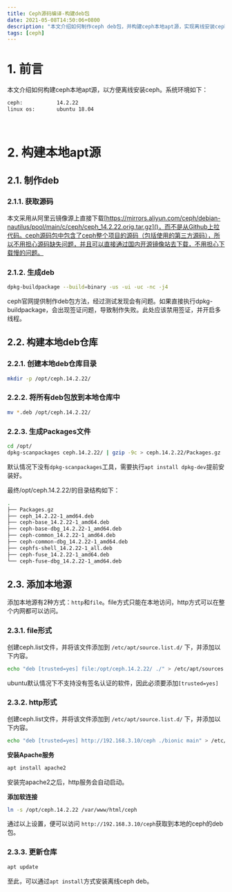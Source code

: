 ```yaml
---
title: Ceph源码编译-构建deb包
date: 2021-05-08T14:50:06+0800
description: "本文介绍如何制作ceph deb包，并构建ceph本地apt源，实现离线安装ceph。"
tags: [ceph]
---
```


# 1. 前言
本文介绍如何构建ceph本地apt源，以方便离线安装ceph。系统环境如下：
```bash
ceph:           14.2.22
linux os:       ubuntu 18.04
```
&nbsp;
&nbsp;
# 2. 构建本地apt源
## 2.1. 制作deb
### 2.1.1. 获取源码
本文采用从阿里云镜像源上直接下载[https://mirrors.aliyun.com/ceph/debian-nautilus/pool/main/c/ceph/ceph_14.2.22.orig.tar.gz]()，而不是从Github上拉代码。ceph源码包中包含了ceph整个项目的源码（包括使用的第三方源码），所以不用担心源码缺失问题，并且可以直接通过国内开源镜像站去下载，不用担心下载慢的问题。

### 2.1.2. 生成deb
```bash
dpkg-buildpackage --build=binary -us -ui -uc -nc -j4
```
ceph官网提供制作deb包方法，经过测试发现会有问题。如果直接执行dpkg-buildpackage，会出现签证问题，导致制作失败。此处应该禁用签证，并开启多线程。

## 2.2. 构建本地deb仓库
### 2.2.1. 创建本地deb仓库目录
```bash
mkdir -p /opt/ceph.14.2.22/
```

### 2.2.2. 将所有deb包放到本地仓库中
```bash
mv *.deb /opt/ceph.14.2.22/
```

### 2.2.3. 生成Packages文件
```bash
cd /opt/
dpkg-scanpackages ceph.14.2.22/ | gzip -9c > ceph.14.2.22/Packages.gz
```
默认情况下没有`dpkg-scanpackages`工具，需要执行`apt install dpkg-dev`提前安装好。

最终/opt/ceph.14.2.22/的目录结构如下：
```bash
.
├── Packages.gz
├── ceph_14.2.22-1_amd64.deb
├── ceph-base_14.2.22-1_amd64.deb
├── ceph-base-dbg_14.2.22-1_amd64.deb
├── ceph-common_14.2.22-1_amd64.deb
├── ceph-common-dbg_14.2.22-1_amd64.deb
├── cephfs-shell_14.2.22-1_all.deb
├── ceph-fuse_14.2.22-1_amd64.deb
└── ceph-fuse-dbg_14.2.22-1_amd64.deb
```

## 2.3. 添加本地源
添加本地源有2种方式：`http`和`file`。file方式只能在本地访问，http方式可以在整个内网都可以访问。

### 2.3.1. file形式
创建ceph.list文件，并将该文件添加到 `/etc/apt/source.list.d/` 下，并添加以下内容。
```bash
echo "deb [trusted=yes] file:/opt/ceph.14.2.22/ ./" > /etc/apt/sources.list.d/ceph.list
```
ubuntu默认情况下不支持没有签名认证的软件，因此必须要添加`[trusted=yes]`

### 2.3.2. http形式
创建ceph.list文件，并将该文件添加到 `/etc/apt/source.list.d/` 下，并添加以下内容。
```bash
echo "deb [trusted=yes] http://192.168.3.10/ceph ./bionic main" > /etc/apt/sources.list.d/ceph.list
```

**安装Apache服务**
```bash
apt install apache2
```
安装完apache2之后，http服务会自动启动。

**添加软连接**
```bash
ln -s /opt/ceph.14.2.22 /var/www/html/ceph
```
通过以上设置，便可以访问 `http://192.168.3.10/ceph`获取到本地的ceph的deb包。

### 2.3.3. 更新仓库
```bash
apt update
```
至此，可以通过`apt install`方式安装离线ceph deb。